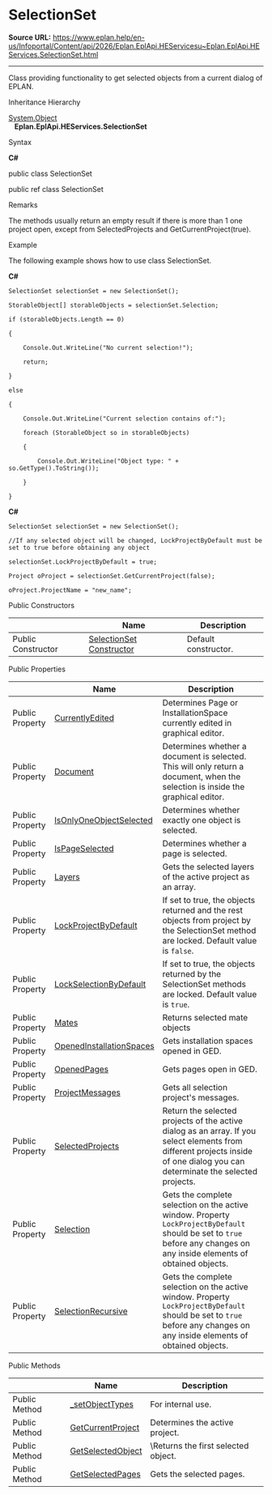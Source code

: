 # SelectionSet

**Source URL:** https://www.eplan.help/en-us/Infoportal/Content/api/2026/Eplan.EplApi.HEServicesu~Eplan.EplApi.HEServices.SelectionSet.html

---

Class providing functionality to get selected objects from a current dialog of EPLAN.

Inheritance Hierarchy

[System.Object](#)  
   **Eplan.EplApi.HEServices.SelectionSet**

Syntax

**C#**



public class SelectionSet

public ref class SelectionSet


Remarks

The methods usually return an empty result if there is more than 1 one project open, except from SelectedProjects and GetCurrentProject(true).

Example

The following example shows how to use class SelectionSet.

**C#**

```
SelectionSet selectionSet = new SelectionSet();

StorableObject[] storableObjects = selectionSet.Selection;

if (storableObjects.Length == 0)

{

    Console.Out.WriteLine("No current selection!");

    return;

}

else

{

    Console.Out.WriteLine("Current selection contains of:");

    foreach (StorableObject so in storableObjects)

    {

        Console.Out.WriteLine("Object type: " + so.GetType().ToString());

    }

}

```

**C#**

```
SelectionSet selectionSet = new SelectionSet();

//If any selected object will be changed, LockProjectByDefault must be set to true before obtaining any object

selectionSet.LockProjectByDefault = true;

Project oProject = selectionSet.GetCurrentProject(false);

oProject.ProjectName = "new_name";

```

Public Constructors

|  | Name | Description |
| --- | --- | --- |
| Public Constructor | [SelectionSet Constructor](Eplan.EplApi.HEServicesu~Eplan.EplApi.HEServices.SelectionSet~_ctor.html) | Default constructor. |



Public Properties

|  | Name | Description |
| --- | --- | --- |
| Public Property | [CurrentlyEdited](Eplan.EplApi.HEServicesu~Eplan.EplApi.HEServices.SelectionSet~CurrentlyEdited.html) | Determines Page or InstallationSpace currently edited in graphical editor. |
| Public Property | [Document](Eplan.EplApi.HEServicesu~Eplan.EplApi.HEServices.SelectionSet~Document.html) | Determines whether a document is selected. This will only return a document, when the selection is inside the graphical editor. |
| Public Property | [IsOnlyOneObjectSelected](Eplan.EplApi.HEServicesu~Eplan.EplApi.HEServices.SelectionSet~IsOnlyOneObjectSelected.html) | Determines whether exactly one object is selected. |
| Public Property | [IsPageSelected](Eplan.EplApi.HEServicesu~Eplan.EplApi.HEServices.SelectionSet~IsPageSelected.html) | Determines whether a page is selected. |
| Public Property | [Layers](Eplan.EplApi.HEServicesu~Eplan.EplApi.HEServices.SelectionSet~Layers.html) | Gets the selected layers of the active project as an array. |
| Public Property | [LockProjectByDefault](Eplan.EplApi.HEServicesu~Eplan.EplApi.HEServices.SelectionSet~LockProjectByDefault.html) | If set to true, the objects returned and the rest objects from project by the SelectionSet method are locked. Default value is `false`. |
| Public Property | [LockSelectionByDefault](Eplan.EplApi.HEServicesu~Eplan.EplApi.HEServices.SelectionSet~LockSelectionByDefault.html) | If set to true, the objects returned by the SelectionSet methods are locked. Default value is `true`. |
| Public Property | [Mates](Eplan.EplApi.HEServicesu~Eplan.EplApi.HEServices.SelectionSet~Mates.html) | Returns selected mate objects |
| Public Property | [OpenedInstallationSpaces](Eplan.EplApi.HEServicesu~Eplan.EplApi.HEServices.SelectionSet~OpenedInstallationSpaces.html) | Gets installation spaces opened in GED. |
| Public Property | [OpenedPages](Eplan.EplApi.HEServicesu~Eplan.EplApi.HEServices.SelectionSet~OpenedPages.html) | Gets pages open in GED. |
| Public Property | [ProjectMessages](Eplan.EplApi.HEServicesu~Eplan.EplApi.HEServices.SelectionSet~ProjectMessages.html) | Gets all selection project's messages. |
| Public Property | [SelectedProjects](Eplan.EplApi.HEServicesu~Eplan.EplApi.HEServices.SelectionSet~SelectedProjects.html) | Return the selected projects of the active dialog as an array. If you select elements from different projects inside of one dialog you can determinate the selected projects. |
| Public Property | [Selection](Eplan.EplApi.HEServicesu~Eplan.EplApi.HEServices.SelectionSet~Selection.html) | Gets the complete selection on the active window. Property `LockProjectByDefault` should be set to `true` before any changes on any inside elements of obtained objects. |
| Public Property | [SelectionRecursive](Eplan.EplApi.HEServicesu~Eplan.EplApi.HEServices.SelectionSet~SelectionRecursive.html) | Gets the complete selection on the active window. Property `LockProjectByDefault` should be set to `true` before any changes on any inside elements of obtained objects. |



Public Methods

|  | Name | Description |
| --- | --- | --- |
| Public Method | [\_setObjectTypes](Eplan.EplApi.HEServicesu~Eplan.EplApi.HEServices.SelectionSet~_setObjectTypes.html) | For internal use. |
| Public Method | [GetCurrentProject](Eplan.EplApi.HEServicesu~Eplan.EplApi.HEServices.SelectionSet~GetCurrentProject.html) | Determines the active project. |
| Public Method | [GetSelectedObject](Eplan.EplApi.HEServicesu~Eplan.EplApi.HEServices.SelectionSet~GetSelectedObject.html) | \Returns the first selected object. |
| Public Method | [GetSelectedPages](Eplan.EplApi.HEServicesu~Eplan.EplApi.HEServices.SelectionSet~GetSelectedPages.html) | Gets the selected pages. |


